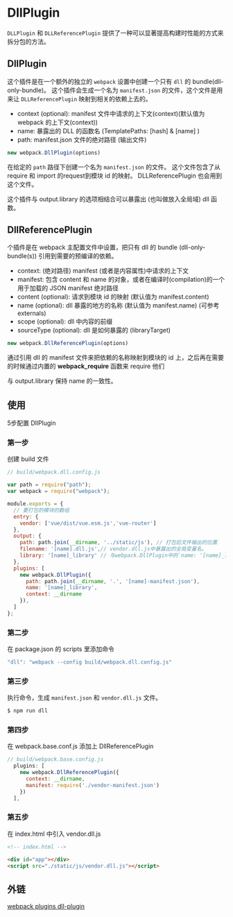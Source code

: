 # DllPlugin

`DLLPlugin` 和 `DLLReferencePlugin` 提供了一种可以显著提高构建时性能的方式来拆分包的方法。

## DllPlugin

这个插件是在一个额外的独立的 `webpack` 设置中创建一个只有 `dll` 的 bundle(dll-only-bundle)。 这个插件会生成一个名为 `manifest.json` 的文件，这个文件是用来让 `DLLReferencePlugin` 映射到相关的依赖上去的。

* context (optional): manifest 文件中请求的上下文(context)(默认值为 webpack 的上下文(context))
* name: 暴露出的 DLL 的函数名 (TemplatePaths: [hash] & [name] )
* path: manifest.json 文件的绝对路径 (输出文件)

```js
new webpack.DllPlugin(options)
```

在给定的 `path` 路径下创建一个名为 `manifest.json` 的文件。 这个文件包含了从 require 和 import 的request到模块 id 的映射。 DLLReferencePlugin 也会用到这个文件。

这个插件与 output.library 的选项相结合可以暴露出 (也叫做放入全局域) dll 函数。

## DllReferencePlugin

个插件是在 webpack 主配置文件中设置，把只有 dll 的 bundle (dll-only-bundle(s)) 引用到需要的预编译的依赖。

* context: (绝对路径) manifest (或者是内容属性)中请求的上下文
* manifest: 包含 content 和 name 的对象，或者在编译时(compilation)的一个用于加载的 JSON manifest 绝对路径
* content (optional): 请求到模块 id 的映射 (默认值为 manifest.content)
* name (optional): dll 暴露的地方的名称 (默认值为 manifest.name) (可参考 externals)
* scope (optional): dll 中内容的前缀
* sourceType (optional): dll 是如何暴露的 (libraryTarget)

```js
new webpack.DllReferencePlugin(options)
```

通过引用 dll 的 manifest 文件来把依赖的名称映射到模块的 id 上，之后再在需要的时候通过内置的 __webpack_require__ 函数来 require 他们

与 output.library 保持 name 的一致性。

## 使用

5步配置 DllPlugin

### 第一步

创建 build 文件

```js
// build/webpack.dll.config.js

var path = require("path");
var webpack = require("webpack");

module.exports = {
  // 要打包的模块的数组
  entry: {
    vendor: ['vue/dist/vue.esm.js','vue-router']
  },
  output: {
    path: path.join(__dirname, '../static/js'), // 打包后文件输出的位置
    filename: '[name].dll.js',// vendor.dll.js中暴露出的全局变量名。
    library: '[name]_library' // 与webpack.DllPlugin中的`name: '[name]_library',`保持一致。
  },
  plugins: [
    new webpack.DllPlugin({
      path: path.join(__dirname, '.', '[name]-manifest.json'),
      name: '[name]_library', 
      context: __dirname
    }),
  ]
};
```

### 第二步

在 package.json 的 scripts 里添加命令

```js
"dll": "webpack --config build/webpack.dll.config.js"
```

### 第三步

执行命令，生成 `manifest.json` 和 `vendor.dll.js` 文件。

```bash
$ npm run dll
```

### 第四步

在 webpack.base.conf.js 添加上 DllReferencePlugin

```js
// build/webpack.base.config.js
  plugins: [
    new webpack.DllReferencePlugin({
      context: __dirname,
      manifest: require('./vendor-manifest.json')
    })
  ],
```

### 第五步

在 index.html 中引入 vendor.dll.js

```html
<!-- index.html -->

<div id="app"></div>
<script src="./static/js/vendor.dll.js"></script>
```

## 外链

[webpack plugins dll-plugin](https://webpack.js.org/plugins/dll-plugin/)